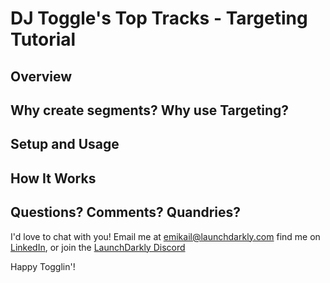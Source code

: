 # DJ Toggle's Top Tracks - Targeting Tutorial

## Overview

## Why create segments? Why use Targeting?

## Setup and Usage

## How It Works

## Questions? Comments? Quandries?
I'd love to chat with you!  Email me at [emikail@launchdarkly.com](mailto:emikail@launchdarkly.com) find me on [LinkedIn](https://www.linkedin.com/in/emikail/), or join the [LaunchDarkly Discord](https://discord.gg/CXSbsZZ6)

Happy Togglin'!